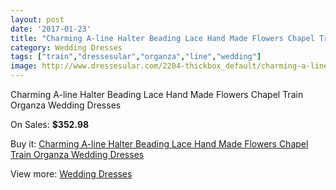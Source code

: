 ```yaml
---
layout: post
date: '2017-01-23'
title: "Charming A-line Halter Beading Lace Hand Made Flowers Chapel Train Organza Wedding Dresses"
category: Wedding Dresses
tags: ["train","dressesular","organza","line","wedding"]
image: http://www.dressesular.com/2204-thickbox_default/charming-a-line-halter-beading-lace-hand-made-flowers-chapel-train-organza-wedding-dresses.jpg
---
```

Charming A-line Halter Beading Lace Hand Made Flowers Chapel Train Organza Wedding Dresses

On Sales: **$352.98**
<a href="https://www.dressesular.com/wedding-dresses/827-charming-a-line-halter-beading-lace-hand-made-flowers-chapel-train-organza-wedding-dresses.html"><amp-img layout="responsive" width="600" height="600" src="//www.dressesular.com/2204-thickbox_default/charming-a-line-halter-beading-lace-hand-made-flowers-chapel-train-organza-wedding-dresses.jpg" alt="Charming A-line Halter Beading Lace Hand Made Flowers Chapel Train Organza Wedding Dresses 0" /></a>
<a href="https://www.dressesular.com/wedding-dresses/827-charming-a-line-halter-beading-lace-hand-made-flowers-chapel-train-organza-wedding-dresses.html"><amp-img layout="responsive" width="600" height="600" src="//www.dressesular.com/2205-thickbox_default/charming-a-line-halter-beading-lace-hand-made-flowers-chapel-train-organza-wedding-dresses.jpg" alt="Charming A-line Halter Beading Lace Hand Made Flowers Chapel Train Organza Wedding Dresses 1" /></a>

Buy it: [Charming A-line Halter Beading Lace Hand Made Flowers Chapel Train Organza Wedding Dresses](https://www.dressesular.com/wedding-dresses/827-charming-a-line-halter-beading-lace-hand-made-flowers-chapel-train-organza-wedding-dresses.html "Charming A-line Halter Beading Lace Hand Made Flowers Chapel Train Organza Wedding Dresses")

View more: [Wedding Dresses](https://www.dressesular.com/3-wedding-dresses "Wedding Dresses")